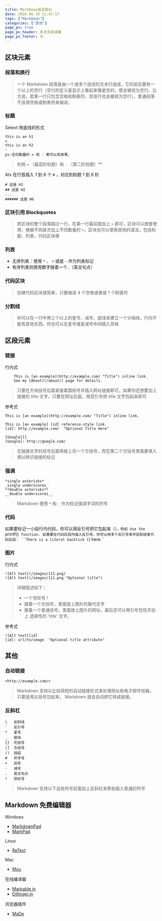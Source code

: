 ```yaml
---
title: MarkDown语法笔记
date: 2016-06-29 21:47:17
tags: ["MarkDown"]
categories: ["其他"]
page_pv: true
page_pv_header: 本文总阅读量
page_pv_footer: 次
---
```

## 区块元素

### 段落和换行

> 一个 Markdown 段落是由一个或多个连续的文本行组成，它的前后要有一个以上的空行（空行的定义是显示上看起来像是空的，便会被视为空行。比方说，若某一行只包含空格和制表符，则该行也会被视为空行）。普通段落不该用空格或制表符来缩进。

### 标题

Setext 用底线的形式

	this is an h1
	=
	this is an h2
	-
	ps:任何数量的 = 和 - 都可以有效果。

> 利用 `=` （最高阶标题）和 `-` （第二阶标题）**

Atx 在行首插入 1 到 6 个 `#` ，对应到标题 1 到 6 阶

	# 这是 H1
	## 这是 H2
	...
	###### 这是 H6

### 区块引用 Blockquotes

> 若区块的整个段落超过一行，在第一行最前面加上 `>` 即可，区块可以嵌套使用，根据不同层次加上不同数量的 `>`，区块也可以使用其他的语法，包括标题，列表，代码区块等

### 列表

* 无序列表：使用 `*` 、 `+` 或是 `-` 作为列表标记
* 有序列表则使用数字接着一个`.`（英文句点）

### 代码区块

> 创建代码区块很简单，只要缩进 4 个空格或者是 1 个制表符

### 分割线

> 你可以在一行中用三个以上的星号、减号、底线来建立一个分隔线，行内不能有其他东西。你也可以在星号或是减号中间插入空格

## 区段元素

### 链接

行内式

		This is [an example](http://example.com/ "Title") inline link.
		See my [About](/about/) page for details.

> 只要在方块括号后面紧接着圆括号并插入网址链接即可，如果你还想要加上链接的 title 文字，只要在网址后面，用双引号把 title 文字包起来即可

参考式

	This is [an example](http://example.com/ "Title") inline link.

	This is [an example] [id] reference-style link.
	[id]: http://example.com/  "Optional Title Here"

	[Google][]
	[Google]: http://google.com/

> 在链接文字的括号后面再接上另一个方括号，而在第二个方括号里面要填入用以辨识链接的标记

### 强调

	*single asterisks*
	_single underscores_
	**double asterisks**
	__double underscores__

> Markdown 使用 `*` 和 `_` 作为标记强调字词的符号

### 代码

如果要标记一小段行内代码，你可以用反引号把它包起来（`），例如
	Use the `printf()` function.
如果要在代码区段内插入反引号，你可以用多个反引号来开启和结束代码区段：
	``There is a literal backtick (`) here.``

### 图片

行内式

	![Alt text](/images/111.png)
	![Alt text](/images/111.png "Optional title")

> 详细叙述如下：
> * 一个惊叹号 !
> * 接着一个方括号，里面放上图片的替代文字
> * 接着一个普通括号，里面放上图片的网址，最后还可以用引号包住并加上 选择性的 'title' 文字。

参考式

	![Alt text][id]
	[id]: url/to/image  "Optional title attribute"

## 其他

### 自动链接

	<http://example.com/>

> Markdown 支持以比较简短的自动链接形式来处理网址和电子邮件信箱，只要是用尖括号包起来， Markdown 就会自动把它转成链接。

### 反斜杠

	\   反斜线
	`   反引号
	*   星号
	_   底线
	{}  花括号
	[]  方括号
	()  括弧
	#   井字号
	+   加号
	-   减号
	.   英文句点
	!   惊叹号

> Markdown 支持以下这些符号前面加上反斜杠来帮助插入普通的符号

## Markdown 免费编辑器

Windows
*	[MarkdownPad][]
*	[MarkPad][]

Linux
*	[ReText][]

Mac
*	[Mou][]

在线编译器
*	[Markable.in][]
*	[Dillinger.in][]

浏览器插件
*	[MaDe][]


[MarkdownPad]: http://markdownpad.com/
[MarkPad]: http://code52.org/DownmarkerWPF/
[ReText]: http://sourceforge.net/p/retext/home/ReText/
[Mou]: http://25.io/mou/
[Markable.in]: https://markable.in/
[Dillinger.in]: http://dillinger.io/
[MaDe]:https://chrome.google.com/webstore/detail/made/oknndfeeopgpibecfjljjfanledpbkog
